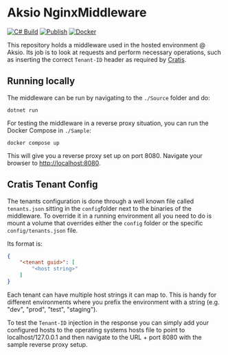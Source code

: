 # Aksio NginxMiddleware

[![C# Build](https://github.com/aksio-insurtech/nginxmiddleware/actions/workflows/dotnet-build.yml/badge.svg)](https://github.com/aksio-insurtech/nginxmiddleware/actions/workflows/dotnet-build.yml)
[![Publish](https://github.com/aksio-insurtech/nginxmiddleware/actions/workflows/publish.yml/badge.svg)](https://github.com/aksio-insurtech/nginxmiddleware/actions/workflows/publish.yml)
[![Docker](https://img.shields.io/docker/v/aksioinsurtech/nginxmiddleware?label=NginxMiddleware&logo=docker&sort=semver)](https://hub.docker.com/r/aksioinsurtech/nginxmiddleware)

This repository holds a middleware used in the hosted environment @ Aksio.
Its job is to look at requests and perform necessary operations, such as inserting the correct `Tenant-ID` header as required by [Cratis](https://github.com/aksio-insurtech/Cratis).

## Running locally

The middleware can be run by navigating to the `./Source` folder and do:

```shell
dotnet run
```

For testing the middleware in a reverse proxy situation, you can run the Docker Compose in `./Sample`:

```shell
docker compose up
```

This will give you a reverse proxy set up on port 8080. Navigate your browser to [http://localhost:8080](http://localhost:8080).

## Cratis Tenant Config

The tenants configuration is done through a well known file called `tenants.json` sitting in the `config`folder next to the binaries of the middleware.
To override it in a running environment all you need to do is mount a volume that overrides either the `config` folder or the specific `config/tenants.json` file.

Its format is:

```json
{
    "<tenant guid>": [
        "<host string>"
    ]
}
```

Each tenant can have multiple host strings it can map to. This is handy for different environments where you prefix the environment with a string (e.g. "dev", "prod", "test", "staging").

To test the `Tenant-ID` injection in the response you can simply add your configured hosts to the operating systems hosts file to point to localhost/127.0.0.1 and then
navigate to the URL + port 8080 with the sample reverse proxy setup.
